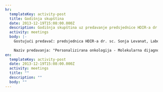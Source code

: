 ```yaml
---
hr:
  templateKey: activity-post
  title: Godišnja skupština
  date: 2013-12-19T15:08:00.000Z
  description: Godišnja skupština uz predavanje predsjednice HDIR-a dr. sc. Sonje Levanat.
  activity: meetings
  body: |-
    Gostujući predavač: predsjednica HDIR-a dr. sc. Sonja Levanat, Laboratorij za nasljedni rak, Zavod za molekularnu medicinu, Institut "Ruđer Bošković"
    
    Naziv predavanja: "Personalizirana onkologija - Molekularna dijagnostika nasljednog raka dojke"
en:
  templateKey: activity-post
  date: 2013-12-19T15:08:00.000Z
  activity: meetings
  title: ""
  description: ""
  body: ""
---
```

